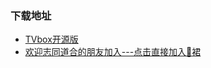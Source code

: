 ###  下载地址
 - [TVbox开源版](https://wws.lanzouv.com/b03j4ulyh#999)    
 - [欢迎志同道合的朋友加入---点击直接加入🐧裙](http://qm.qq.com/cgi-bin/qm/qr?_wv=1027&k=zVZcDbt4VWDV1vZ6dSF0IFUMciBJ6Suo&authKey=s7EgCzBwdxz8CQi%2Bi0tZ3mmnsM586z2uSsiq8%2BHPPVQq2AzGyIKz85fL7uu%2BOVkA&noverify=0&group_code=926953902)  
